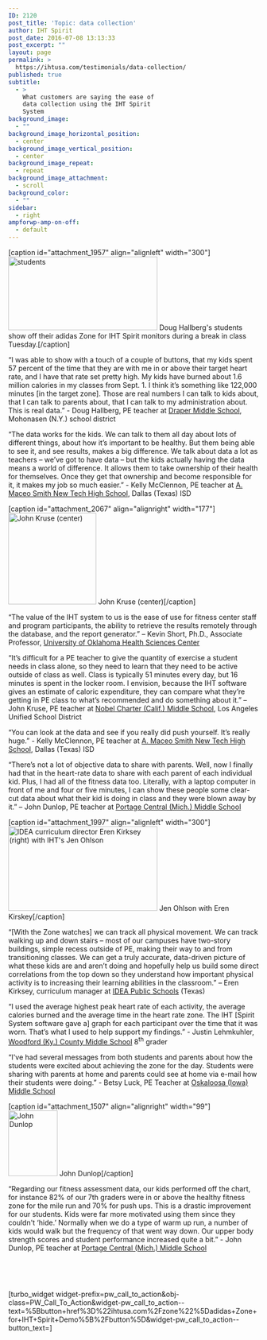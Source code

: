 ```yaml
---
ID: 2120
post_title: 'Topic: data collection'
author: IHT Spirit
post_date: 2016-07-08 13:13:33
post_excerpt: ""
layout: page
permalink: >
  https://ihtusa.com/testimonials/data-collection/
published: true
subtitle:
  - >
    What customers are saying the ease of
    data collection using the IHT Spirit
    System
background_image:
  - ""
background_image_horizontal_position:
  - center
background_image_vertical_position:
  - center
background_image_repeat:
  - repeat
background_image_attachment:
  - scroll
background_color:
  - ""
sidebar:
  - right
ampforwp-amp-on-off:
  - default
---
```

[caption id="attachment_1957" align="alignleft" width="300"]<a href="https://ihtusa.com/wp-content/uploads/2016/06/IMG_8915.jpg"><img class="size-medium wp-image-1957" src="https://ihtusa.com/wp-content/uploads/2016/06/IMG_8915-300x148.jpg" alt="students" width="300" height="148"></a> Doug Hallberg's students show off their adidas Zone for IHT Spirit monitors during a break in class Tuesday.[/caption]

“I was able to show with a touch of a couple of buttons, that my kids spent 57 percent of the time that they are with me in or above their target heart rate, and I have that rate set pretty high. My kids have burned about 1.6 million calories in my classes from Sept. 1. I think it’s something like 122,000 minutes [in the target zone]. Those are real numbers I can talk to kids about, that I can talk to parents about, that I can talk to my administration about. This is real data.” - Doug Hallberg, PE teacher at <a href="http://www.mohonasen.org/draper-middle-school/" target="_blank">Draper Middle School</a>, Mohonasen (N.Y.) school district

“The data works for the kids. We can talk to them all day about lots of different things, about how it’s important to be healthy. But them being able to see it, and see results, makes a big difference. We talk about data a lot as teachers – we’ve got to have data – but the kids actually having the data means a world of difference. It allows them to take ownership of their health for themselves. Once they get that ownership and become responsible for it, it makes my job so much easier.” - Kelly McClennon, PE teacher at <a href="http://www.dallasisd.org/newtech" target="_blank">A. Maceo Smith New Tech High School</a>, Dallas (Texas) ISD

[caption id="attachment_2067" align="alignright" width="177"]<a href="https://ihtusa.com/wp-content/uploads/2016/07/Krusesmall.jpg"><img class="wp-image-2067" src="https://ihtusa.com/wp-content/uploads/2016/07/Krusesmall-289x300.jpg" alt="John Kruse (center)" width="177" height="184"></a> John Kruse (center)[/caption]

“The value of the IHT system to us is the ease of use for fitness center staff and program participants, the ability to retrieve the results remotely through the database, and the report generator.” – Kevin Short, Ph.D., Associate Professor, <a href="https://find.ouhsc.edu/Faculty.aspx?FacultyID=981" target="_blank">University of Oklahoma Health Sciences Center</a>

“It’s difficult for a PE teacher to give the quantity of exercise a student needs in class alone, so they need to learn that they need to be active outside of class as well. Class is typically 51 minutes every day, but 16 minutes is spent in the locker room. I envision, because the IHT software gives an estimate of caloric expenditure, they can compare what they’re getting in PE class to what’s recommended and do something about it.” – John Kruse, PE teacher at <a href="http://www.nobelms.com/index.jsp" target="_blank">Nobel Charter (Calif.) Middle School</a>, Los Angeles Unified School District

“You can look at the data and see if you really did push yourself. It’s really huge.” - Kelly McClennon, PE teacher at <a href="http://www.dallasisd.org/newtech" target="_blank">A. Maceo Smith New Tech High School</a>, Dallas (Texas) ISD

“There’s not a lot of objective data to share with parents. Well, now I finally had that in the heart-rate data to share with each parent of each individual kid. Plus, I had all of the fitness data too. Literally, with a laptop computer in front of me and four or five minutes, I can show these people some clear-cut data about what their kid is doing in class and they were blown away by it.” – John Dunlop, PE teacher at <a href="http://www.portageps.org/schools/middle/cms/">Portage Central (Mich.) Middle School</a>

[caption id="attachment_1997" align="alignleft" width="300"]<a href="https://ihtusa.com/wp-content/uploads/2016/06/Jen-Eren.jpg"><img class="size-medium wp-image-1997" src="https://ihtusa.com/wp-content/uploads/2016/06/Jen-Eren-300x170.jpg" alt="IDEA curriculum director Eren Kirksey (right) with IHT's Jen Ohlson" width="300" height="170"></a> Jen Ohlson with Eren Kirskey[/caption]

“[With the Zone watches] we can track all physical movement. We can track walking up and down stairs – most of our campuses have two-story buildings, simple recess outside of PE, making their way to and from transitioning classes. We can get a truly accurate, data-driven picture of what these kids are and aren’t doing and hopefully help us build some direct correlations from the top down so they understand how important physical activity is to increasing their learning abilities in the classroom.” – Eren Kirksey, curriculum manager at <a href="http://www.ideapublicschools.org/" target="_blank">IDEA Public Schools</a> (Texas)

“I used the average highest peak heart rate of each activity, the average calories burned and the average time in the heart rate zone. The IHT [Spirit System software gave a] graph for each participant over the time that it was worn. That’s what I used to help support my findings.” - Justin Lehmkuhler, <a href="http://www.woodford.kyschools.us/2/Home" target="_blank">Woodford (Ky.) County Middle School</a> 8<sup>th</sup> grader

“I've had several messages from both students and parents about how the students were excited about achieving the zone for the day. Students were sharing with parents at home and parents could see at home via e-mail how their students were doing.” - Betsy Luck, PE Teacher at <a href="http://oskaloosa.k12.ia.us" target="_blank">Oskaloosa (Iowa) Middle School</a>

[caption id="attachment_1507" align="alignright" width="99"]<a href="https://ihtusa.com/wp-content/uploads/2015/07/John-Dunlop-Headshot.jpg"><img class="wp-image-1507" src="https://ihtusa.com/wp-content/uploads/2015/07/John-Dunlop-Headshot-225x300.jpg" alt="John Dunlop" width="99" height="132"></a> John Dunlop[/caption]

“Regarding our fitness assessment data, our kids performed off the chart, for instance 82% of our 7th graders were in or above the healthy fitness zone for the mile run and 70% for push ups. This is a drastic improvement for our students. Kids were far more motivated using them since they couldn't ‘hide.’ Normally when we do a type of warm up run, a number of kids would walk but the frequency of that went way down. Our upper body strength scores and student performance increased quite a bit.” - John Dunlop, PE teacher at <a href="http://Portage Central (Mich.) Middle School" target="_blank">Portage Central (Mich.) Middle School</a>

&nbsp;

&nbsp;

[turbo_widget widget-prefix=pw_call_to_action&amp;obj-class=PW_Call_To_Action&amp;widget-pw_call_to_action--text=%5Bbutton+href%3D%22ihtusa.com%2Fzone%22%5Dadidas+Zone+for+IHT+Spirit+Demo%5B%2Fbutton%5D&amp;widget-pw_call_to_action--button_text=]

&nbsp;

&nbsp;